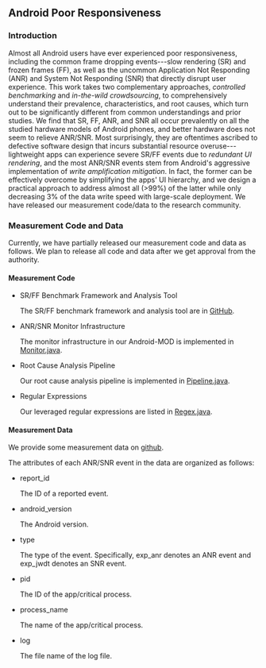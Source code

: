 ## Android Poor Responsiveness

### Introduction
Almost all Android users have ever experienced poor responsiveness,
including the common frame dropping events---slow rendering (SR) and frozen frames (FF),
as well as the uncommon Application Not Responding (ANR) and System Not Responding (SNR) that directly disrupt user experience.
This work takes two complementary approaches, *controlled benchmarking* and *in-the-wild crowdsourcing*,
to comprehensively understand their	prevalence, characteristics, and root causes,
which turn out to be significantly different from common understandings and prior studies.
We find that SR, FF, ANR, and SNR all occur prevalently on all the studied hardware models of Android phones,
and better hardware does not seem to relieve ANR/SNR.
Most surprisingly, they are oftentimes ascribed to defective software design that incurs substantial resource overuse---lightweight apps can experience severe SR/FF events due to *redundant UI rendering*,
and the most ANR/SNR events stem from Android's aggressive implementation of *write amplification mitigation*.
In fact, the former can be effectively overcome by simplifying the apps' UI hierarchy,
and we design a practical approach to address almost all (>99%) of the latter
while only decreasing 3% of the data write speed with large-scale deployment.
We have released our measurement code/data to the research community.

### Measurement Code and Data

Currently, we have partially released our measurement code and data as follows. 
We plan to release all code and data after we get approval from the authority.

#### Measurement Code

* SR/FF Benchmark Framework and Analysis Tool

  The SR/FF benchmark framework and analysis tool are in [GitHub](https://github.com/Android-Poor-Respond/FrameAnalysis). 

* ANR/SNR Monitor Infrastructure

  The monitor infrastructure in our Android-MOD is implemented in [Monitor.java](https://github.com/android-poor-respond/Measurement/blob/master/code/Monitor.java).

* Root Cause Analysis Pipeline

  Our root cause analysis pipeline is implemented in [Pipeline.java](https://github.com/android-poor-respond/Measurement/blob/master/code/Pipeline.java).

* Regular Expressions

  Our leveraged regular expressions are listed in [Regex.java](https://github.com/android-poor-respond/Measurement/blob/master/code/Regex.java).

#### Measurement Data

We provide some measurement data on [github](https://github.com/android-poor-respond/Measurement/tree/master/dataset).

The attributes of each ANR/SNR event in the data are organized as follows:

* report_id

  The ID of a reported event.

* android_version

  The Android version.

* type

  The type of the event. Specifically, exp_anr denotes an ANR event and exp_jwdt denotes an SNR event.

* pid

  The ID of the app/critical process.

* process_name

  The name of the app/critical process.

* log

  The file name of the log file.
